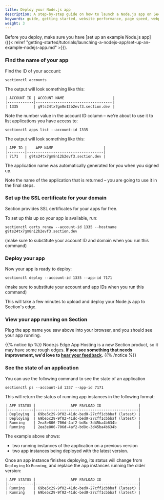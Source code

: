 ```yaml
---
title: Deploy your Node.js app
description: A step-by-step guide on how to launch a Node.js app on Section.
keywords: guide, getting started, website performance, page speed, webpage speed, website security, content delivery network, CDN
weight: 3
---
```


Before you deploy, make sure you have [set up an example Node.js app]({{< relref "getting-started/tutorials/launching-a-nodejs-app/set-up-an-example-nodejs-app.md" >}}).

### Find the name of your app

Find the ID of your account:

```
sectionctl accounts
```

The output will look something like this:

```
| ACCOUNT ID | ACCOUNT NAME                      |
|------------|-----------------------------------|
| 1335       | g9ts24tx7gm8n12b2evf3.section.dev |
```

Note the number value in the account ID column – we're about to use it to list applications you have access to:

```
sectionctl apps list --account-id 1335
```

The output will look something like this:

```
| APP ID |    APP NAME                       |
|--------|-----------------------------------|
| 7171   | g9ts24tx7gm8n12b2evf3.section.dev |
```

The application name was automatically generated for you when you signed up.

Note the name of the application that is returned – you are going to use it in the final steps.

### Set up the SSL certificate for your domain

Section provides SSL certificates for your apps for free.

To set up this up so your app is available, run:

```
sectionctl certs renew --account-id 1335 --hostname g9ts24tx7gm8n12b2evf3.section.dev
```

(make sure to substitute your account ID and domain when you run this command)

### Deploy your app

Now your app is ready to deploy:

```
sectionctl deploy --account-id 1335 --app-id 7171
```

(make sure to substitute your account and app IDs when you run this command)

This will take a few minutes to upload and deploy your Node.js app to Section's edge.

### View your app running on Section

Plug the app name you saw above into your browser, and you should see your app running.

{{% notice tip %}}
Node.js Edge App Hosting is a new Section product, so it may have some rough edges. **If you see something that needs improvement, we'd love to [hear your feedback](https://support.section.io/hc/en-us/requests/new).**
{{% /notice %}}

### See the state of an application
You can use the following command to see the state of an application

```
sectionctl ps --account-id 1337 --app-id 7171
```

This will return the status of running app instances in the following format:

```
| APP STATUS |                APP PAYLOAD ID                 |
|------------|-----------------------------------------------|
| Deploying  | 69be5c29-9f02-41dc-bed0-27cff1cbbbaf (latest) |
| Deploying  | 69be5c29-9f02-41dc-bed0-27cff1cbbbaf (latest) |
| Running    | 2ea3e806-706d-4af2-bd8c-3d45ba4b634b          |
| Running    | 2ea3e806-706d-4af2-bd8c-3d45ba4b634b          |
```

The example above shows:

- two running instances of the application on a previous version
- two app instances being deployed with the latest version.

Once an app instance finishes deploying, its status will change from `Deploying` to `Running`, and replace the app instances running the older version:

```
| APP STATUS |                APP PAYLOAD ID                 |
|------------|-----------------------------------------------|
| Running    | 69be5c29-9f02-41dc-bed0-27cff1cbbbaf (latest) |
| Running    | 69be5c29-9f02-41dc-bed0-27cff1cbbbaf (latest) |
```
